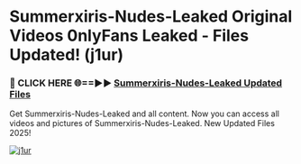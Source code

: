 # Summerxiris-Nudes-Leaked Original Videos 0nlyFans Leaked - Files Updated! (j1ur)

<h3>🔴 CLICK HERE 🌐==►► <a href="https://tinyurl.com/4mcuefdz" rel="nofollow">Summerxiris-Nudes-Leaked Updated Files</a></h3>

Get Summerxiris-Nudes-Leaked and all content. Now you can access all videos and pictures of Summerxiris-Nudes-Leaked. New Updated Files 2025!

[![j1ur](https://i.imgur.com/StAQSOY.gif)](https://tinyurl.com/4mcuefdz)
